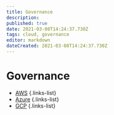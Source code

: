 ```yaml
---
title: Governance
description: 
published: true
date: 2021-03-08T14:24:37.730Z
tags: cloud, governance
editor: markdown
dateCreated: 2021-03-08T14:24:37.730Z
---
```


# Governance
- [AWS](/training/cloud_and_devops/governance/aws)
{.links-list}
- [Azure](/training/cloud_and_devops)
{.links-list}
- [GCP](/training/cloud_and_devops)
{.links-list}

